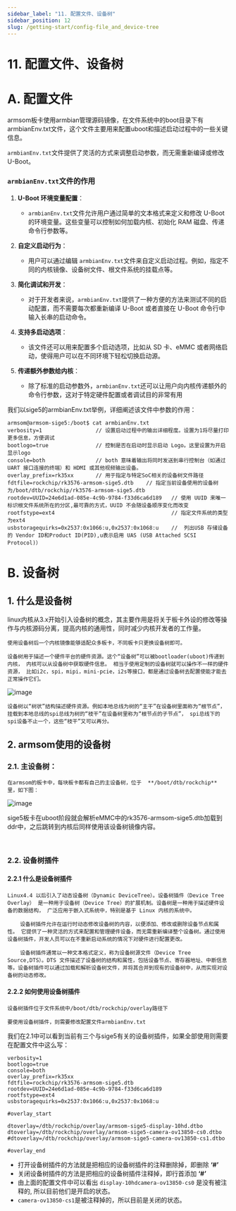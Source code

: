 ```yaml
---
sidebar_label: "11. 配置文件、设备树"
sidebar_position: 12
slug: /getting-start/config-file_and_device-tree
---
```


# 11. 配置文件、设备树

# A. 配置文件

armsom板卡使用armbian管理源码镜像，在文件系统中的boot目录下有armbianEnv.txt文件，这个文件主要用来配置uboot和描述启动过程中的一些关键信息。

​`armbianEnv.txt`​ 文件提供了灵活的方式来调整启动参数，而无需重新编译或修改 U-Boot。

### `armbianEnv.txt`​ 文件的作用

1. **U-Boot 环境变量配置**：

    * ​`armbianEnv.txt`​ 文件允许用户通过简单的文本格式来定义和修改 U-Boot 的环境变量。这些变量可以控制如何加载内核、初始化 RAM 磁盘、传递命令行参数等。
2. **自定义启动行为**：

    * 用户可以通过编辑 `armbianEnv.txt`​ 文件来自定义启动过程。例如，指定不同的内核镜像、设备树文件、根文件系统的挂载点等。
3. **简化调试和开发**：

    * 对于开发者来说，`armbianEnv.txt`​ 提供了一种方便的方法来测试不同的启动配置，而不需要每次都重新编译 U-Boot 或者直接在 U-Boot 命令行中输入长串的启动命令。
4. **支持多启动选项**：

    * 该文件还可以用来配置多个启动选项，比如从 SD 卡、eMMC 或者网络启动，使得用户可以在不同环境下轻松切换启动源。
5. **传递额外参数给内核**：

    * 除了标准的启动参数外，`armbianEnv.txt`​ 还可以让用户向内核传递额外的命令行参数，这对于特定硬件配置或者调试目的非常有用

我们以sige5的armbianEnv.txt举例，详细阐述该文件中参数的作用：

```shell
armsom@armsom-sige5:/boot$ cat armbianEnv.txt
verbosity=1					// 设置启动过程中的输出详细程度。设置为1将尽量打印更多信息，方便调试
bootlogo=true				// 控制是否在启动时显示启动 Logo。这里设置为开启显示logo
console=both				// both 意味着输出将同时发送到串行控制台（如通过 UART 接口连接的终端）和 HDMI 或其他视频输出设备。
overlay_prefix=rk35xx		// 用于指定与特定SoC相关的设备树文件路径
fdtfile=rockchip/rk3576-armsom-sige5.dtb	// 指定当前设备使用的设备树为/boot/dtb/rockchip/rk3576-armsom-sige5.dtb
rootdev=UUID=24e6d1ad-085e-4c9b-9784-f33d6ca6d189	// 使用 UUID 来唯一标识根文件系统所在的分区,最可靠的方式，UUID 不会随设备顺序变化而改变
rootfstype=ext4										// 指定文件系统的类型为ext4
usbstoragequirks=0x2537:0x1066:u,0x2537:0x1068:u	//	列出USB 存储设备的 Vendor ID和Product ID(PID),u表示启用 UAS (USB Attached SCSI Protocol)）
```

# B. 设备树

## 1. 什么是设备树

linux内核从3.x开始引入设备树的概念，其主要作用是将关于板卡外设的修改等操作与内核源码分离，提高内核的通用性，同时减少内核开发者的工作量。

    使用设备树后一个内核镜像能够适配众多板卡，不同板卡只更换设备树即可。

    设备树用于描述一个硬件平台的硬件资源。这个“设备树”可以被bootloader(uboot)传递到内核， 内核可以从设备树中获取硬件信息。 相当于使用定制的设备树就可以操作不一样的硬件资源， 比如i2c，spi，mipi，mini-pcie，i2s等接口，都是通过设备树去配置使能才能去正常操作它们。

​![image](/img/Getting_started/image-20241211084630-md8ssvj.png)​

    设备树以“树状”结构描述硬件资源。例如本地总线为树的“主干”在设备树里面称为“根节点”， 挂载到本地总线的spi总线为树的“枝干”在设备树里称为“根节点的子节点”， spi总线下的spi设备不止一个，这些“枝干”又可以再分。

## 2. armsom使用的设备树

### 2.1.  主设备树：

    在armsom的板卡中，每块板卡都有自己的主设备树，位于  **/boot/dtb/rockchip** 里，如下图：

​![image](/img/Getting_started/image-20241211085831-p9qyx3r.png)​

sige5板卡在uboot阶段就会解析eMMC中的rk3576-armsom-sige5.dtb加载到ddr中，之后跳转到内核后同样使用该设备树镜像内容。

‍

### 2.2. 设备树插件

#### 2.2.1 什么是设备树插件

    Linux4.4 以后引入了动态设备树（Dynamic DeviceTree）。设备树插件（Device Tree Overlay） 是一种用于设备树（Device Tree）的扩展机制。设备树是一种用于描述硬件设备的数据结构， 广泛应用于嵌入式系统中，特别是基于 Linux 内核的系统中。

        设备树插件允许在运行时动态修改设备树的内容，以便添加、修改或删除设备节点和属性。 它提供了一种灵活的方式来配置和管理硬件设备，而无需重新编译整个设备树。通过使用设备树插件，开发人员可以在不重新启动系统的情况下对硬件进行配置更改。

        设备树插件通常以一种文本格式定义，称为设备树源文件（Device Tree Source,DTS）。DTS 文件描述了设备树的结构和属性，包括设备节点、寄存器地址、中断信息等。设备树插件可以通过加载和解析设备树文件，并将其合并到现有的设备树中，从而实现对设备树的动态修改。

#### 2.2.2 如何使用设备树插件

    设备树插件位于文件系统中/boot/dtb/rockchip/overlay路径下

    要使用设备树插件，则需要修改配置文件armbianEnv.txt

我们在2.1中可以看到当前有三个与sige5有关的设备树插件，如果全部使用则需要在配置文件中这么写：

```shell
verbosity=1
bootlogo=true
console=both
overlay_prefix=rk35xx
fdtfile=rockchip/rk3576-armsom-sige5.dtb
rootdev=UUID=24e6d1ad-085e-4c9b-9784-f33d6ca6d189
rootfstype=ext4
usbstoragequirks=0x2537:0x1066:u,0x2537:0x1068:u

#overlay_start

dtoverlay=/dtb/rockchip/overlay/armsom-sige5-display-10hd.dtbo
dtoverlay=/dtb/rockchip/overlay/armsom-sige5-camera-ov13850-cs0.dtbo
#dtoverlay=/dtb/rockchip/overlay/armsom-sige5-camera-ov13850-cs1.dtbo

#overlay_end
```

* 打开设备树插件的方法就是把相应的设备树插件的注释删除掉，即删除  **‘#’**
* 关闭设备树插件的方法是把相应的设备树插件注释掉，即行首添加  **‘#’**
* 由上面的配置文件中可以看出 `display-10hd`​ `camera-ov13850-cs0`​ 是没有被注释的, 所以目前他们是开启的状态。
* ​`camera-ov13850-cs1`​ 是被注释掉的，所以目前是关闭的状态。

